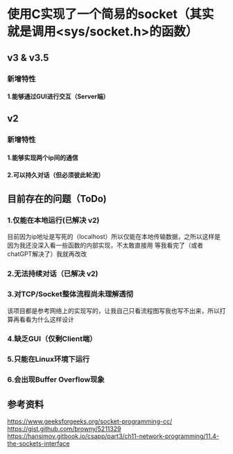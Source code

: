 # 使用C实现了一个简易的socket（其实就是调用<sys/socket.h>的函数）
## v3 & v3.5
### 新增特性
#### 1.能够通过GUI进行交互（Server端）
## v2
### 新增特性
#### 1.能够实现两个ip间的通信
#### 2.可以持久对话（但必须彼此轮流）
## 目前存在的问题（ToDo)
### 1.仅能在本地运行(已解决 v2)
目前因为ip地址是写死的（localhost）所以仅能在本地传输数据，之所以这样是因为我还没深入看一些函数的内部实现，不太敢直接用
等我看完了（或者chatGPT解决了）我就再改改
### 2.无法持续对话（已解决 v2)
### 3.对TCP/Socket整体流程尚未理解透彻
该项目都是参考网络上的实现写的，让我自己只看流程图写我也写不出来，所以打算再看看为什么这样设计
### 4.缺乏GUI（仅剩Client端）
### 5.只能在Linux环境下运行
### 6.会出现Buffer Overflow现象

## 参考资料
https://www.geeksforgeeks.org/socket-programming-cc/
https://gist.github.com/browny/5211329
https://hansimov.gitbook.io/csapp/part3/ch11-network-programming/11.4-the-sockets-interface
